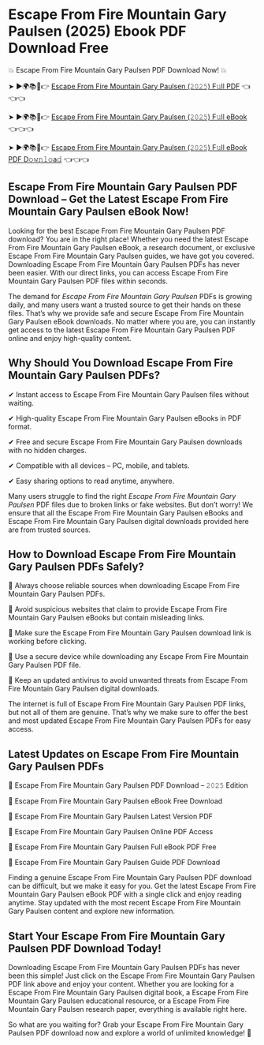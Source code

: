 # Escape From Fire Mountain Gary Paulsen (2025) Ebook PDF Download Free

💥 Escape From Fire Mountain Gary Paulsen PDF Download Now! 💥

➤ ►🌍📚📱👉 [Escape From Fire Mountain Gary Paulsen (𝟸𝟶𝟸𝟻) F𝚞ll PDF](https://getpdf.xyz/escape-from-fire-mountain-gary-paulsen) 👈👈👈


➤ ►🌍📚📱👉 [Escape From Fire Mountain Gary Paulsen (𝟸𝟶𝟸𝟻) F𝚞ll eBook](https://getpdf.xyz/escape-from-fire-mountain-gary-paulsen) 👈👈👈


➤ ►🌍📚📱👉 [Escape From Fire Mountain Gary Paulsen (𝟸𝟶𝟸𝟻) F𝚞ll eBook PDF D𝚘𝚠𝚗𝚕𝚘a𝚍](https://getpdf.xyz/escape-from-fire-mountain-gary-paulsen) 👈👈👈


## Escape From Fire Mountain Gary Paulsen PDF Download – Get the Latest Escape From Fire Mountain Gary Paulsen eBook Now!

Looking for the best Escape From Fire Mountain Gary Paulsen PDF download? You are in the right place! Whether you need the latest Escape From Fire Mountain Gary Paulsen eBook, a research document, or exclusive Escape From Fire Mountain Gary Paulsen guides, we have got you covered. Downloading Escape From Fire Mountain Gary Paulsen PDFs has never been easier. With our direct links, you can access Escape From Fire Mountain Gary Paulsen PDF files within seconds.

The demand for *Escape From Fire Mountain Gary Paulsen* PDFs is growing daily, and many users want a trusted source to get their hands on these files. That’s why we provide safe and secure Escape From Fire Mountain Gary Paulsen eBook downloads. No matter where you are, you can instantly get access to the latest Escape From Fire Mountain Gary Paulsen PDF online and enjoy high-quality content.

## Why Should You Download Escape From Fire Mountain Gary Paulsen PDFs?

✔ Instant access to Escape From Fire Mountain Gary Paulsen files without waiting.

✔ High-quality Escape From Fire Mountain Gary Paulsen eBooks in PDF format.

✔ Free and secure Escape From Fire Mountain Gary Paulsen downloads with no hidden charges.

✔ Compatible with all devices – PC, mobile, and tablets.

✔ Easy sharing options to read anytime, anywhere.

Many users struggle to find the right *Escape From Fire Mountain Gary Paulsen* PDF files due to broken links or fake websites. But don’t worry! We ensure that all the Escape From Fire Mountain Gary Paulsen eBooks and Escape From Fire Mountain Gary Paulsen digital downloads provided here are from trusted sources.

## How to Download Escape From Fire Mountain Gary Paulsen PDFs Safely?

📌 Always choose reliable sources when downloading Escape From Fire Mountain Gary Paulsen PDFs.

📌 Avoid suspicious websites that claim to provide Escape From Fire Mountain Gary Paulsen eBooks but contain misleading links.

📌 Make sure the Escape From Fire Mountain Gary Paulsen download link is working before clicking.

📌 Use a secure device while downloading any Escape From Fire Mountain Gary Paulsen PDF file.

📌 Keep an updated antivirus to avoid unwanted threats from Escape From Fire Mountain Gary Paulsen digital downloads.

The internet is full of Escape From Fire Mountain Gary Paulsen PDF links, but not all of them are genuine. That’s why we make sure to offer the best and most updated Escape From Fire Mountain Gary Paulsen PDFs for easy access.

## Latest Updates on Escape From Fire Mountain Gary Paulsen PDFs

🔹 Escape From Fire Mountain Gary Paulsen PDF Download – 𝟸𝟶𝟸𝟻 Edition

🔹 Escape From Fire Mountain Gary Paulsen eBook Free Download

🔹 Escape From Fire Mountain Gary Paulsen Latest Version PDF

🔹 Escape From Fire Mountain Gary Paulsen Online PDF Access

🔹 Escape From Fire Mountain Gary Paulsen Full eBook PDF Free

🔹 Escape From Fire Mountain Gary Paulsen Guide PDF Download

Finding a genuine Escape From Fire Mountain Gary Paulsen PDF download can be difficult, but we make it easy for you. Get the latest Escape From Fire Mountain Gary Paulsen eBook PDF with a single click and enjoy reading anytime. Stay updated with the most recent Escape From Fire Mountain Gary Paulsen content and explore new information.

## Start Your Escape From Fire Mountain Gary Paulsen PDF Download Today!

Downloading Escape From Fire Mountain Gary Paulsen PDFs has never been this simple! Just click on the Escape From Fire Mountain Gary Paulsen PDF link above and enjoy your content. Whether you are looking for a Escape From Fire Mountain Gary Paulsen digital book, a Escape From Fire Mountain Gary Paulsen educational resource, or a Escape From Fire Mountain Gary Paulsen research paper, everything is available right here.

So what are you waiting for? Grab your Escape From Fire Mountain Gary Paulsen PDF download now and explore a world of unlimited knowledge! 🚀